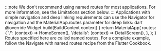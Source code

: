 :::note
We don't recommend using named routes for most applications.
For more information, see the Limitations section below.
:::
Applications with simple navigation and deep linking requirements can use the
Navigator for navigation and the MaterialApp.routes parameter for deep
links:
dart
@override
Widget build(BuildContext context) {
  return MaterialApp(
    routes: {
      '/': (context) => HomeScreen(),
      '/details': (context) => DetailScreen(),
    },
  );
}
Routes specified here are called named routes. For a complete example, follow
the Navigate with named routes recipe from the Flutter Cookbook.
